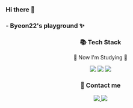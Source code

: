 ### Hi there 👋
### - Byeon22's playground ✨

<div align=center>
  <h3>📚 Tech Stack</h3>
  <p>🌱 Now I'm Studying 🌱</p>
</div>
<div align="center">
  <img src="https://img.shields.io/badge/Java-007396?style=flat&logo=Java&logoColor=white" />
  <img src="https://img.shields.io/badge/React-61DAFB?style=flat&logo=React&logoColor=white"/>
  <img src="https://img.shields.io/badge/Android-3DDC84?style=flat&logo=Android&logoColor=white"/>
</div>
<div align=center>
  <h3>💬 Contact me</h3>
</div>
<div align="center">
  <a href="https://velog.io/@byeon22"><img src="https://img.shields.io/badge/Tech Blog-20C997?style=flat&logo=Velog&logoColor=white" />
  <a href="minjeongs0202@gmail.com"><img src="https://img.shields.io/badge/Mail-EA4335?style=flat&logo=Gmail&logoColor=white"/>
</div>
<!--
**byeon22/byeon22** is a ✨ _special_ ✨ repository because its `README.md` (this file) appears on your GitHub profile.

Here are some ideas to get you started:

- 🔭 I’m currently working on ...
- 🌱 I’m currently learning ...
- 👯 I’m looking to collaborate on ...
- 🤔 I’m looking for help with ...
- 💬 Ask me about ...
- 📫 How to reach me: ...
- 😄 Pronouns: ...
- ⚡ Fun fact: ...
-->
